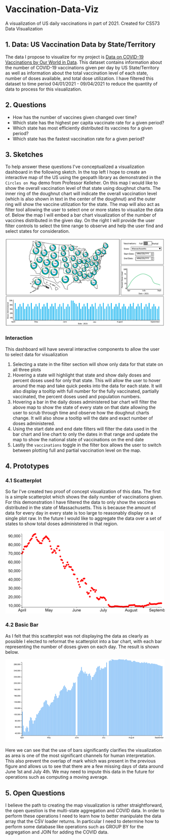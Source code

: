 # Vaccination-Data-Viz

A visualization of US daily vaccinations in part of 2021. Created for CS573 Data Visualization

## 1. Data: US Vaccination Data by State/Territory

The data I propose to visualize for my project is [Data on COVID-19 Vaccinations by Our World in Data](https://github.com/owid/covid-19-data/tree/master/public/data/vaccinations). This dataset contains information about the number of COVID-19 vaccinations given per day by US State/Territory as well as information about the total vaccination level of each state, number of doses available, and total dose utilization. I have filtered this dataset to time period 04/01/2021 - 09/04/2021 to reduce the quantity of data to process for this visualization.

## 2. Questions

- How has the number of vaccines given changed over time?
- Which state has the highest per capita vaccinate rate for a given period?
- Which state has most efficiently distributed its vaccines for a given period?
- Which state has the fastest vaccination rate for a given period?

## 3. Sketches

To help answer these questions I've conceptualized a visualization dashboard in the following sketch. In the top left I hope to create an interactive map of the US using the geopath library as demonstrated in the `Circles on Map` demo from Professor Kelleher. On this map I would like to show the overall vaccination level of that state using doughnut charts. The inner ring of the doughnut chart will indicate the overall vaccination level (which is also shown in text in the center of the doughnut) and the outer ring will show the vaccine utilization for the state. The map will also act as filter tool allowing the user to select one or more states to visualize the data of. Below the map I will embed a bar chart visualization of the number of vaccines distributed in the given day. On the right I will provide the user filter controls to select the time range to observe and help the user find and select states for consideration.

![image](/img/dashboard_sketch_v2.png)

### Interaction

This dashboard will have several interactive components to allow the user to select data for visualization

1. Selecting a state in the filter section will show only data for that state on all three plots
2. Hovering a state will highlight that state and show daily doses and percent doses used for only that state. This will allow the user to hover around the map and take quick peeks into the data for each state. It will also display a tooltip with full number for the fully vaccinated, partially vaccinated, the percent doses used and population numbers.
3. Hovering a bar in the daily doses administered bar chart will filter the above map to show the state of every state on that date allowing the user to scrub through time and observe how the doughnut charts change. It will also show a tooltip will the date and exact number of doses administered.
4. Using the start date and end date filters will filter the data used in the bar chart and line chart to only the dates in that range and update the map to show the national state of vaccinations on the end date
5. Lastly the `vaccinations` toggle in the filter box allows the user to switch between plotting full and partial vaccination level on the map.

## 4. Prototypes

### 4.1 Scatterplot

So far I’ve created two proof of concept visualization of this data. The first is a simple scatterplot which shows the daily number of vaccinations given. For this demonstration I have filtered the data to only show the vaccines distributed in the state of Massachusetts. This is because the amount of data for every day in every state is too large to reasonably display on a single plot raw. In the future I would like to aggregate the data over a set of states to show total doses administered in that region.

[![image](/img/wk3_scatterplot.png)](https://vizhub.com/PeterVanNostrand/56fccd1bb8924f7e93071a64a7cfd67d)

### 4.2 Basic Bar

As I felt that this scatterplot was not displaying the data as clearly as possible I elected to reformat the scatterplot into a bar chart, with each bar representing the number of doses given on each day. The result is shown below.

[![image](/img/wk4_barchart.png)](https://vizhub.com/PeterVanNostrand/433774e3a12845a48a3bb98b683ba708)

Here we can see that the use of bars significantly clarifies the visualization as area is one of the most significant channels for human interpretation. This also prevent the overlap of mark which was present in the previous figure and allows us to see that there are a few missing days of data around June 1st and July 4th. We may need to impute this data in the future for operations such as computing a moving average.
## 5. Open Questions

I believe the path to creating the map visualization is rather straightforward, the open question is the multi-state aggregation and COVID data. In order to perform these operations I need to learn how to better manipulate the data array that the CSV loader returns. In particular I need to determine how to perform some database like operations such as GROUP BY for the aggregation and JOIN for adding the COVID data.
